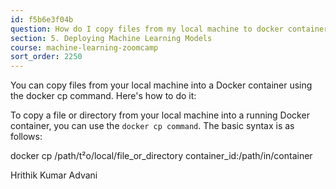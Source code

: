 ```yaml
---
id: f5b6e3f04b
question: How do I copy files from my local machine to docker container?
section: 5. Deploying Machine Learning Models
course: machine-learning-zoomcamp
sort_order: 2250
---
```


You can copy files from your local machine into a Docker container using the docker cp command. Here's how to do it:

To copy a file or directory from your local machine into a running Docker container, you can use the `docker cp command`. The basic syntax is as follows:

docker cp /path/t²o/local/file_or_directory container_id:/path/in/container

Hrithik Kumar Advani

